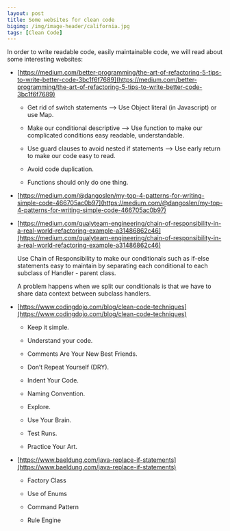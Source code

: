 ```yaml
---
layout: post
title: Some websites for clean code
bigimg: /img/image-header/california.jpg
tags: [Clean Code]
---
```



In order to write readable code, easily maintainable code, we will read about some interesting websites:

- [https://medium.com/better-programming/the-art-of-refactoring-5-tips-to-write-better-code-3bc1f6f7689](https://medium.com/better-programming/the-art-of-refactoring-5-tips-to-write-better-code-3bc1f6f7689)

    - Get rid of switch statements --> Use Object literal (in Javascript) or use Map.

    - Make our conditional descriptive --> Use function to make our complicated conditions easy readable, understandable.

    - Use guard clauses to avoid nested if statements --> Use early return to make our code easy to read.

    - Avoid code duplication.

    - Functions should only do one thing.

- [https://medium.com/@dangoslen/my-top-4-patterns-for-writing-simple-code-466705ac0b97](https://medium.com/@dangoslen/my-top-4-patterns-for-writing-simple-code-466705ac0b97)

- [https://medium.com/qualyteam-engineering/chain-of-responsibility-in-a-real-world-refactoring-example-a31486862c46](https://medium.com/qualyteam-engineering/chain-of-responsibility-in-a-real-world-refactoring-example-a31486862c46)

    Use Chain of Responsibility to make our conditionals such as if-else statements easy to maintain by separating each conditional to each subclass of Handler - parent class.

    A problem happens when we split our conditionals is that we have to share data context between subclass handlers.

- [https://www.codingdojo.com/blog/clean-code-techniques](https://www.codingdojo.com/blog/clean-code-techniques)

    - Keep it simple.

    - Understand your code.

    - Comments Are Your New Best Friends.

    - Don’t Repeat Yourself (DRY).

    - Indent Your Code.

    - Naming Convention.

    - Explore.

    - Use Your Brain.

    - Test Runs.

    - Practice Your Art.

- [https://www.baeldung.com/java-replace-if-statements](https://www.baeldung.com/java-replace-if-statements)

    - Factory Class

    - Use of Enums

    - Command Pattern

    - Rule Engine